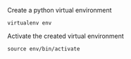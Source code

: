 Create a python virtual environment<br>
``` 
virtualenv env
```
Activate the created virtual environment
```
source env/bin/activate
```